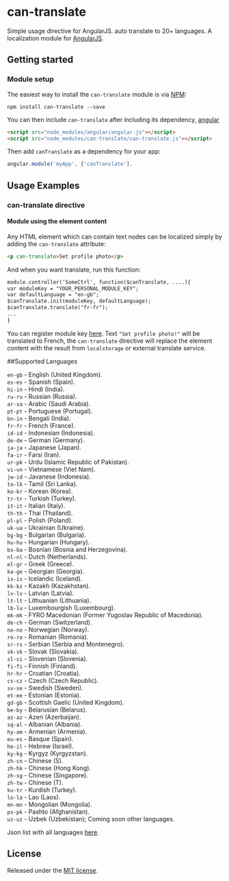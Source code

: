 # can-translate
Simple usage directive for AngularJS. auto translate to 20+ languages.
A localization module for [AngularJS](http://angularjs.org/).


## Getting started

### Module setup
The easiest way to install the `can-translate` module is via
[NPM](https://www.npmjs.com/):

```shell
npm install can-translate --save
```

You can then include `can-translate` after including its dependency,
[angular](https://angularjs.org/) 

```html
<script src="node_modules/angular/angular.js"></script>
<script src="node_modules/can-translate/can-translate.js"></script>
```

Then add `canTranslate` as a dependency for your app:

```javascript
angular.module('myApp', ['canTranslate'].  
```

## Usage Examples

### can-translate directive

#### Module using the element content
Any HTML element which can contain text nodes can be localized simply by adding
the `can-translate` attribute:

```html
<p can-translate>Set profile photo</p>
```

And when you want translate, run this function:

```html
module.controller('SomeCtrl', function($canTranslate, ....){
var moduleKey = "YOUR_PERSONAL_MODULE_KEY";
var defaultLanguage = "en-gb";
$canTranslate.init(moduleKey, defaultLanguage);
$canTranslate.translate("fr-fr");
...
}
```
You can register module key [here](http://can-translate.appspot.com).
Text `"Set profile photo!"` will be translated to French,
the `can-translate` directive will replace the element content with the result from 
`localstorage` or external translate service.

##Supported Languages

`en-gb` -  English (United Kingdom).  
`es-es` -  Spanish (Spain).  
`hi-in` -  Hindi (India).  
`ru-ru` -  Russian (Russia).  
`ar-sa` -  Arabic (Saudi Arabia).  
`pt-pt` -  Portuguese (Portugal).  
`bn-in` -  Bengali (India).  
`fr-fr` -  French (France).  
`id-id` -  Indonesian (Indonesia).  
`de-de` -  German (Germany).  
`ja-ja` -  Japanese (Japan).  
`fa-ir` -  Farsi (Iran).  
`ur-pk` -  Urdu (Islamic Republic of Pakistan).  
`vi-vn` -  Vietnamese (Viet Nam).  
`jw-id` -  Javanese (Indonesia).  
`ta-lk` -  Tamil (Sri Lanka).  
`ko-kr` -  Korean (Korea).  
`tr-tr` -  Turkish (Turkey).  
`it-it` -  Italian (Italy).  
`th-th` -  Thai (Thailand).  
`pl-pl` -  Polish (Poland).  
`uk-ua` -  Ukrainian (Ukraine).  
`bg-bg` -  Bulgarian (Bulgaria).  
`hu-hu` -  Hungarian (Hungary).  
`bs-ba` -  Bosnian (Bosnia and Herzegovina).  
`nl-nl` -  Dutch (Netherlands).  
`el-gr` -  Greek (Greece).  
`ka-ge` -  Georgian (Georgia).  
`is-is` -  Icelandic (Iceland).  
`kk-kz` -  Kazakh (Kazakhstan).  
`lv-lv` -  Latvian (Latvia).  
`lt-lt` -  Lithuanian (Lithuania).  
`lb-lu` -  Luxembourgish (Luxembourg).  
`mk-mk` -  FYRO Macedonian (Former Yugoslav Republic of Macedonia).  
`de-ch` -  German (Switzerland).  
`no-no` -  Norwegian (Norway).  
`ro-ro` -  Romanian (Romania).  
`sr-rs` -  Serbian (Serbia and Montenegro).  
`sk-sk` -  Slovak (Slovakia).  
`sl-si` -  Slovenian (Slovenia).  
`fi-fi` -  Finnish (Finland).  
`hr-hr` -  Croatian (Croatia).  
`cs-cz` -  Czech (Czech Republic).  
`sv-se` -  Swedish (Sweden).  
`et-ee` -  Estonian (Estonia).  
`gd-gb` -  Scottish Gaelic (United Kingdom).  
`be-by` -  Belarusian (Belarus).  
`az-az` -  Azeri (Azerbaijan).  
`sq-al` -  Albanian (Albania).  
`hy-am` -  Armenian (Armenia).  
`eu-es` -  Basque (Spain).  
`he-il` -  Hebrew (Israel).  
`ky-kg` -  Kyrgyz (Kyrgyzstan).  
`zh-cn` -  Chinese (S).    
`zh-hk` -  Chinese (Hong Kong).   
`zh-sg` -  Chinese (Singapore).   
`zh-tw` -  Chinese (T).  
`ku-tr` -  Kurdish (Turkey).  
`lo-la` -  Lao (Laos).  
`mn-mn` -  Mongolian (Mongolia).  
`ps-pk` -  Pashto (Afghanistan).  
`uz-uz` -  Uzbek (Uzbekistan);
Coming soon other languages.

Json list with all languages [here](http://can-translate.appspot.com/languages.js).


## License
Released under the [MIT license](http://www.opensource.org/licenses/MIT).
